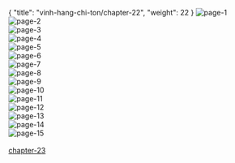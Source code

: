 { "title": "vinh-hang-chi-ton/chapter-22", "weight": 22 }
<img src="vinh-hang-chi-ton_0022_01-2045ed51906ac5215a420c5f0096778c.webp" alt="page-1" origin="http://storage.fshare.vn/Test-vechai/1496986863-Vinh-Hang-Chi-Ton-Chapter-22-02.png"><br/>
<img src="vinh-hang-chi-ton_0022_02-eabc36401bde258c136e3c5096e6ca26.webp" alt="page-2" origin="http://storage.fshare.vn/Test-vechai/1496986863-Vinh-Hang-Chi-Ton-Chapter-22-03.png"><br/>
<img src="vinh-hang-chi-ton_0022_03-f69dc498d19b96415b5ff65877de95f0.webp" alt="page-3" origin="http://storage.fshare.vn/Test-vechai/1496986863-Vinh-Hang-Chi-Ton-Chapter-22-04.png"><br/>
<img src="vinh-hang-chi-ton_0022_04-270422e60c7737099b581f4577e63824.webp" alt="page-4" origin="http://storage.fshare.vn/Test-vechai/1496986863-Vinh-Hang-Chi-Ton-Chapter-22-05.png"><br/>
<img src="vinh-hang-chi-ton_0022_05-45cf898df659bd887ca74cd0d970d6ed.webp" alt="page-5" origin="http://storage.fshare.vn/Test-vechai/1496986863-Vinh-Hang-Chi-Ton-Chapter-22-06.png"><br/>
<img src="vinh-hang-chi-ton_0022_06-349028c61d80ae3edad00cf0acbc1113.webp" alt="page-6" origin="http://storage.fshare.vn/Test-vechai/1496986863-Vinh-Hang-Chi-Ton-Chapter-22-07.png"><br/>
<img src="vinh-hang-chi-ton_0022_07-e81af705cce8b01b8f9a535c6ebcbf8d.webp" alt="page-7" origin="http://storage.fshare.vn/Test-vechai/1496986863-Vinh-Hang-Chi-Ton-Chapter-22-08.png"><br/>
<img src="http://adx.kul.vn/www/delivery/avw.php?zoneid=263&amp;cb=1517030466&amp;n=af995ff0" alt="page-8" origin="http://adx.kul.vn/www/delivery/avw.php?zoneid=263&amp;cb=1517030466&amp;n=af995ff0"><br/>
<img src="vinh-hang-chi-ton_0022_09-b2438485a15e25e0501a5be36e272b10.webp" alt="page-9" origin="http://storage.fshare.vn/Test-vechai/1496986863-Vinh-Hang-Chi-Ton-Chapter-22-09.png"><br/>
<img src="vinh-hang-chi-ton_0022_10-9c9c5f4aa31a04fc0c12b6e160a6b855.webp" alt="page-10" origin="http://storage.fshare.vn/Test-vechai/1496986863-Vinh-Hang-Chi-Ton-Chapter-22-10.png"><br/>
<img src="vinh-hang-chi-ton_0022_11-9cfab7c3ea1d5e17513eeab4bfa6f815.webp" alt="page-11" origin="http://storage.fshare.vn/Test-vechai/1496986863-Vinh-Hang-Chi-Ton-Chapter-22-11.png"><br/>
<img src="vinh-hang-chi-ton_0022_12-dd6a467163c93c7f51c3d9c6a21c00bd.webp" alt="page-12" origin="http://storage.fshare.vn/Test-vechai/1496986863-Vinh-Hang-Chi-Ton-Chapter-22-12.png"><br/>
<img src="vinh-hang-chi-ton_0022_13-ee91476a0a875cd48dc3424830fa0d25.webp" alt="page-13" origin="http://storage.fshare.vn/Test-vechai/1496986863-Vinh-Hang-Chi-Ton-Chapter-22-13.png"><br/>
<img src="vinh-hang-chi-ton_0022_14-21db1ae55af0086bb512f266d90d5d98.webp" alt="page-14" origin="http://storage.fshare.vn/Test-vechai/1496986863-Vinh-Hang-Chi-Ton-Chapter-22-14.png"><br/>
<img src="vinh-hang-chi-ton_0022_15-66142bafe2f3067d098e048bee56101a.webp" alt="page-15" origin="http://storage.fshare.vn/Test-vechai/1496986863-Vinh-Hang-Chi-Ton-Chapter-22-15.png"><br/>
<br/><a class="nextchap" href="/vinh-hang-chi-ton/chapter-23">chapter-23</a>
